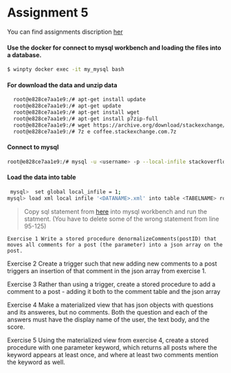 # Assignment 5

You can find assignments discription [her](https://github.com/datsoftlyngby/soft2019spring-databases/blob/master/assignments/assignment5.md)

#### Use the docker for connect to mysql workbench and loading the files into a database.

```sh
$ winpty docker exec -it my_mysql bash
```
#### For download the data and unzip data
```sh
  root@e828ce7aa1e9:/# apt-get install update
  root@e828ce7aa1e9:/# apt-get update
  root@e828ce7aa1e9:/# apt-get install wget
  root@e828ce7aa1e9:/# apt-get install p7zip-full
  root@e828ce7aa1e9:/# wget https://archive.org/download/stackexchange/coffee.stackexchange.com.7z
  root@e828ce7aa1e9:/# 7z e coffee.stackexchange.com.7z
```
#### Connect to mysql 
```sh
root@e828ce7aa1e9:/# mysql -u <username> -p --local-infile stackoverflow
```
#### Load the data into table
```sh
 mysql>  set global local_infile = 1;
mysql> load xml local infile '<DATANAME>.xml' into table <TABELNAME> rows identified by '<row>';
```
> Copy sql statement from [here](https://gist.github.com/emanoelbarreiros/c164a60e98a7482cde22) into mysql workbench and run the statment. (You have to delete some of the wrong statement from line 95-125)

`Exercise 1
Write a stored procedure denormalizeComments(postID) that moves all comments for a post (the parameter) into a json array on the post.`

Exercise 2
Create a trigger such that new adding new comments to a post triggers an insertion of that comment in the json array from exercise 1.

Exercise 3
Rather than using a trigger, create a stored procedure to add a comment to a post - adding it both to the comment table and the json array

Exercise 4
Make a materialized view that has json objects with questions and its answeres, but no comments. Both the question and each of the answers must have the display name of the user, the text body, and the score.

Exercise 5
Using the materialized view from exercise 4, create a stored procedure with one parameter keyword, which returns all posts where the keyword appears at least once, and where at least two comments mention the keyword as well.
